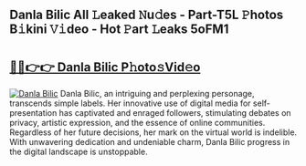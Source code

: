 ## Danla Bilic All 𝙻eaked 𝙽u𝚍es - Part-T5L 𝙿hotos B𝚒kini 𝚅𝚒deo - Hot 𝙿art 𝙻eaks 5oFM1

# <h2><a href="http://ld1m2le.urlbe.top/?page=Danla+Bilic">🔗🔗👉👉 Danla Bilic P𝚑oto𝚜Vid𝚎o</a></h2>

[![Danla Bilic](https://i.imgur.com/eBuTRDB.gif)](http://ld1m2le.urlbe.top/?page=Danla+Bilic)
Danla Bilic, an intriguing and perplexing personage, transcends simple labels. Her innovative use of digital media for self-presentation has captivated and enraged followers, stimulating debates on privacy, artistic expression, and the essence of online communities. Regardless of her future decisions, her mark on the virtual world is indelible. With unwavering dedication and undeniable charm, Danla Bilic progress in the digital landscape is unstoppable.
